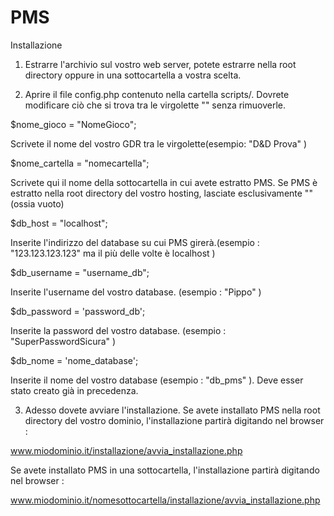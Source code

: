 PMS
===

Installazione

1) Estrarre l'archivio sul vostro web server, potete estrarre nella root directory oppure in una sottocartella a vostra scelta.

2) Aprire il file config.php contenuto nella cartella scripts/. Dovrete modificare ciò che si trova tra le virgolette "" senza rimuoverle. 

$nome_gioco = "NomeGioco"; 

Scrivete il nome del vostro GDR tra le virgolette(esempio: "D&D Prova" )

$nome_cartella = "nomecartella";

Scrivete qui il nome della sottocartella in cui avete estratto PMS.
Se PMS è estratto nella root directory del vostro hosting, lasciate esclusivamente "" (ossia vuoto)

$db_host = "localhost";

Inserite l'indirizzo del database su cui PMS girerà.(esempio : "123.123.123.123" ma il più delle volte è localhost )

$db_username = "username_db";

Inserite l'username del vostro database. (esempio : "Pippo" )

$db_password = 'password_db';

Inserite la password del vostro database. (esempio : "SuperPasswordSicura" )

$db_nome = 'nome_database';

Inserite il nome del vostro database (esempio : "db_pms" ). Deve esser stato creato già in precedenza. 

3) Adesso dovete avviare l'installazione. 
Se avete installato PMS nella root directory del vostro dominio, l'installazione partirà digitando nel browser :

www.miodominio.it/installazione/avvia_installazione.php

Se avete installato PMS in una sottocartella, l'installazione partirà digitando nel browser : 

www.miodominio.it/nomesottocartella/installazione/avvia_installazione.php


